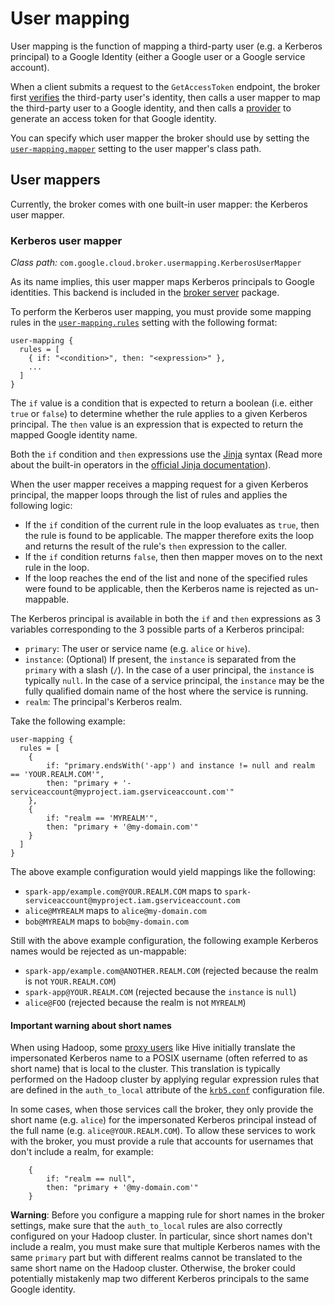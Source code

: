 # User mapping

User mapping is the function of mapping a third-party user (e.g. a Kerberos principal) to a Google Identity
(either a Google user or a Google service account).

When a client submits a request to the `GetAccessToken` endpoint, the broker first [verifies](authentication.md) the
third-party user's identity, then calls a user mapper to map the third-party user to a Google identity, and then calls
a [provider](providers.md) to generate an access token for that Google identity.

You can specify which user mapper the broker should use by setting the [`user-mapping.mapper`](settings.md#user-mappingmapper)
setting to the user mapper's class path.

## User mappers

Currently, the broker comes with one built-in user mapper: the Kerberos user mapper.

### Kerberos user mapper

_Class path:_ `com.google.cloud.broker.usermapping.KerberosUserMapper`

As its name implies, this user mapper maps Kerberos principals to Google identities. This backend is included in the
[broker server](broker-server.md) package.

To perform the Kerberos user mapping, you must provide some mapping rules in the [`user-mapping.rules`](settings.md#user-mappingrules)
setting with the following format:

```
user-mapping {
  rules = [
    { if: "<condition>", then: "<expression>" },
    ...
  ]
}
```

The `if` value is a condition that is expected to return a boolean (i.e. either `true` or `false`) to determine whether
the rule applies to a given Kerberos principal. The `then` value is an expression that is expected to return the
mapped Google identity name.

Both the `if` condition and `then` expressions use the [Jinja](https://www.palletsprojects.com/p/jinja/) syntax
(Read more about the built-in operators in the [official Jinja documentation](https://jinja.palletsprojects.com/en/master/templates/)).

When the user mapper receives a mapping request for a given Kerberos principal, the mapper loops through the list of
rules and applies the following logic:

- If the `if` condition of the current rule in the loop evaluates as `true`, then the rule is found to be applicable.
  The mapper therefore exits the loop and returns the result of the rule's `then` expression to the caller.
- If the `if` condition returns `false`, then then mapper moves on to the next rule in the loop.
- If the loop reaches the end of the list and none of the specified rules were found to be applicable, then the Kerberos
  name is rejected as un-mappable.

The Kerberos principal is available in both the `if` and `then` expressions as 3 variables corresponding to the 3
possible parts of a Kerberos principal:

- `primary`: The user or service name (e.g. `alice` or `hive`).
- `instance`: (Optional) If present, the `instance` is separated from the `primary` with a slash (`/`). In the 
  case of a user principal, the `instance` is typically `null`. In the case of a service principal, the `instance`
  may be the fully qualified domain name of the host where the service is running.
- `realm`: The principal's Kerberos realm.

Take the following example:

```
user-mapping {
  rules = [
    {
        if: "primary.endsWith('-app') and instance != null and realm == 'YOUR.REALM.COM'",
        then: "primary + '-serviceaccount@myproject.iam.gserviceaccount.com'"
    },
    {
        if: "realm == 'MYREALM'",
        then: "primary + '@my-domain.com'"
    }
  ]
}
```

The above example configuration would yield mappings like the following:

- `spark-app/example.com@YOUR.REALM.COM` maps to `spark-serviceaccount@myproject.iam.gserviceaccount.com`
- `alice@MYREALM` maps to `alice@my-domain.com`
- `bob@MYREALM` maps to `bob@my-domain.com`

Still with the above example configuration, the following example Kerberos names would be rejected as un-mappable:

- `spark-app/example.com@ANOTHER.REALM.COM` (rejected because the realm is not `YOUR.REALM.COM`)
- `spark-app@YOUR.REALM.COM` (rejected because the `instance` is `null`)
- `alice@FOO` (rejected because the realm is not `MYREALM`)

#### Important warning about short names

When using Hadoop, some [proxy users](authentication.md#proxy-user-impersonation) like Hive initially translate the
impersonated Kerberos name to a POSIX username (often referred to as short name) that is local to the cluster. This
translation is typically performed on the Hadoop cluster by applying regular expression rules that are defined in the
`auth_to_local` attribute of the [`krb5.conf`](https://web.mit.edu/kerberos/krb5-latest/doc/admin/conf_files/krb5_conf.html)
configuration file. 

In some cases, when those services call the broker, they only provide the short name (e.g. `alice`) for the impersonated
Kerberos principal instead of the full name (e.g. `alice@YOUR.REALM.COM`). To allow these services to work with the
broker, you must provide a rule that accounts for usernames that don't include a realm, for example:

```
    {
        if: "realm == null",
        then: "primary + '@my-domain.com'"
    }
```

**Warning**: Before you configure a mapping rule for short names in the broker settings, make sure that the
`auth_to_local` rules are also correctly configured on your Hadoop cluster. In particular, since short names don't
include a realm, you must make sure that multiple Kerberos names with the same `primary` part but with different realms
cannot be translated to the same short name on the Hadoop cluster. Otherwise, the broker could potentially mistakenly
map two different Kerberos principals to the same Google identity.